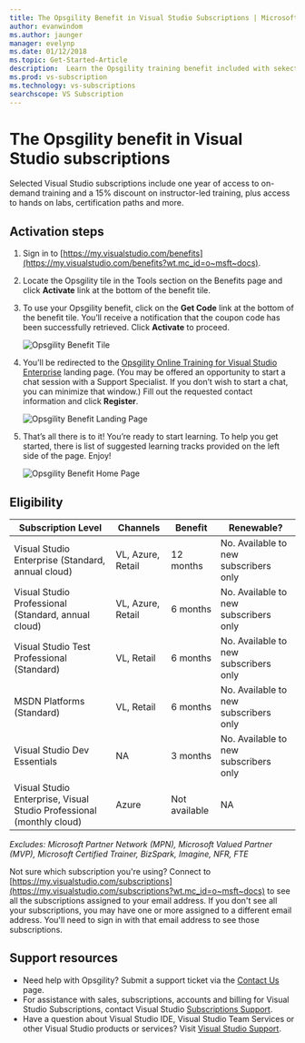 ```yaml
---
title: The Opsgility Benefit in Visual Studio Subscriptions | Microsoft Docs
author: evanwindom
ms.author: jaunger
manager: evelynp
ms.date: 01/12/2018
ms.topic: Get-Started-Article
description:  Learn the Opsgility training benefit included with sekected Visual Studio subscription. 
ms.prod: vs-subscription
ms.technology: vs-subscriptions
searchscope: VS Subscription
---
```


# The Opsgility benefit in Visual Studio subscriptions

Selected Visual Studio subscriptions include one year of access to on-demand training and a 15% discount on instructor-led training, plus access to hands on labs, certification paths and more.  

## Activation steps
1.  Sign in to [https://my.visualstudio.com/benefits](https://my.visualstudio.com/benefits?wt.mc_id=o~msft~docs).

2.  Locate the Opsgility tile in the Tools section on the Benefits page and click **Activate** link at the bottom of the benefit tile.  

3.	To use your Opsgility benefit, click on the **Get Code** link at the bottom of the benefit tile.   You’ll receive a notification that the coupon code has been successfully retrieved.  Click **Activate** to proceed.

    ![Opsgility Benefit Tile](_img\vs-opsgility\vs-opsgility-tile.png)


4.	You’ll be redirected to the [Opsgility Online Training for Visual Studio Enterprise](https://www.opsgility.com/vse) landing page.  (You may be offered an opportunity to start a chat session with a Support Specialist.  If you don’t wish to start a chat, you can minimize that window.)  Fill out the requested contact information and click **Register**.  

    ![Opsgility Benefit Landing Page](_img\vs-opsgility\vs-opsgility-registration.png)

5.	That’s all there is to it!  You’re ready to start learning.  To help you get started, there is list of suggested learning tracks provided on the left side of the page.  Enjoy!

    ![Opsgility Benefit Home Page](_img\vs-opsgility\vs-opsgility-home-cropped.png)

## Eligibility
| Subscription Level                                                 |     Channels                                            | Benefit                                                          | Renewable?    |
|--------------------------------------------------------------------|---------------------------------------------------------|------------------------------------------------------------------|---------------|
| Visual Studio Enterprise (Standard, annual cloud)   | VL, Azure, Retail | 12 months       |  No.  Available to new subscribers only          |
| Visual Studio Professional (Standard, annual cloud) | VL, Azure, Retail                                       | 6 months                                                            |No.  Available to new subscribers only         |
| Visual Studio Test Professional (Standard)                         | VL, Retail                                              | 6 months                                             |  No.  Available to new subscribers only         |
| MSDN Platforms (Standard)                                          | VL, Retail                                              | 6 months                                              | No.  Available to new subscribers only         |
| Visual Studio Dev Essentials | NA  | 3 months |No.  Available to new subscribers only |
| Visual Studio Enterprise, Visual Studio Professional (monthly cloud) | Azure                                       | Not available                                                           |NA|

*Excludes:  Microsoft Partner Network (MPN), Microsoft Valued Partner (MVP), Microsoft Certified Trainer, BizSpark, Imagine, NFR, FTE*

Not sure which subscription you're using?  Connect to [https://my.visualstudio.com/subscriptions](https://my.visualstudio.com/subscriptions?wt.mc_id=o~msft~docs) to see all the subscriptions assigned to your email address. If you don't see all your subscriptions, you may have one or more assigned to a different email address.  You'll need to sign in with that email address to see those subscriptions. 

## Support resources
-  Need help with Opsgility?  Submit a support ticket via the [Contact Us](https://www.opsgility.com/SupportTicket) page. 
-  For assistance with sales, subscriptions, accounts and billing for Visual Studio Subscriptions, contact Visual Studio [Subscriptions Support](https://www.visualstudio.com/subscriptions/support/).
-  Have a question about Visual Studio IDE, Visual Studio Team Services or other Visual Studio products or services?  Visit [Visual Studio Support](https://www.visualstudio.com/support/). 